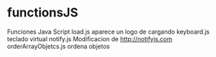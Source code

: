 # functionsJS
Funciones Java Script
load.js aparece un logo de cargando
keyboard.js teclado virtual
notify.js Modificacion de http://notifyjs.com
orderArrayObjetcs.js  ordena objetos
